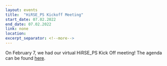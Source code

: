 ```yaml
---
layout: events
title:  "HiRSE_PS Kickoff Meeting"
start_date: 07.02.2022
end_date: 07.02.2022
link: none
location: 
excerpt_separator: <!--more-->
---
```


On February 7, we had our virtual HiRSE_PS Kick Off meeting! The agenda can be found [here](../assets/data/AgendaHiRSE_PS_KickOff_final.pdf).
<!--more-->
